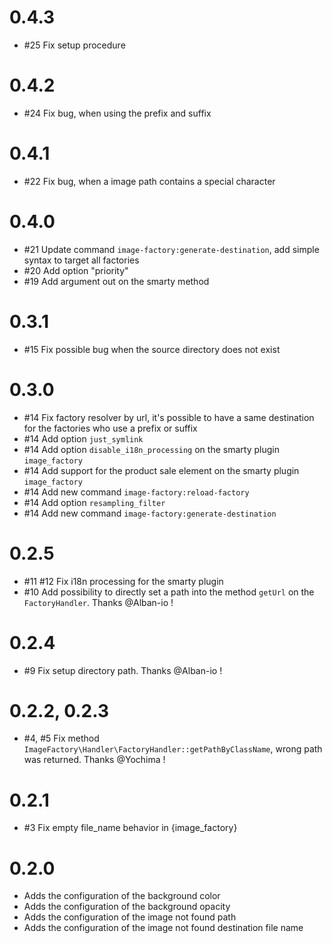 # 0.4.3

- #25 Fix setup procedure

# 0.4.2

- #24 Fix bug, when using the prefix and suffix

# 0.4.1

- #22 Fix bug, when a image path contains a special character

# 0.4.0

- #21 Update command `image-factory:generate-destination`, add simple syntax to target all factories
- #20 Add option "priority"
- #19 Add argument out on the smarty method

# 0.3.1

- #15 Fix possible bug when the source directory does not exist

# 0.3.0

- #14 Fix factory resolver by url, it's possible to have a same destination for the factories who use a prefix or suffix
- #14 Add option `just_symlink`
- #14 Add option `disable_i18n_processing` on the smarty plugin `image_factory`
- #14 Add support for the product sale element on the smarty plugin `image_factory`
- #14 Add new command `image-factory:reload-factory`
- #14 Add option `resampling_filter`
- #14 Add new command `image-factory:generate-destination`

# 0.2.5

- #11 #12 Fix i18n processing for the smarty plugin
- #10 Add possibility to directly set a path into the method `getUrl` on the `FactoryHandler`. Thanks @Alban-io !

# 0.2.4

- #9 Fix setup directory path. Thanks @Alban-io !

# 0.2.2, 0.2.3

- #4, #5 Fix method `ImageFactory\Handler\FactoryHandler::getPathByClassName`, wrong path was returned. Thanks @Yochima !

# 0.2.1

- #3 Fix empty file_name behavior in {image_factory}

# 0.2.0

- Adds the configuration of the background color
- Adds the configuration of the background opacity
- Adds the configuration of the image not found path
- Adds the configuration of the image not found destination file name